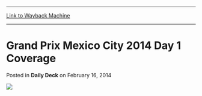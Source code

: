 
---
[Link to Wayback Machine](https://web.archive.org/web/20150728105807/http://magic.wizards.com/en/articles/archive/daily-deck/grand-prix-mexico-city-2014-day-1-coverage-2014-02-16)

[_metadata_:description]:- "//--> //-->"
[_metadata_:generator]:- "Drupal 7 (http://drupal.org)"
[_metadata_:node]:- "208381"
[_metadata_:publish_date]:- "2014-02-16"
[_metadata_:source]:- "div-main-content"
[_metadata_:title]:- "Grand Prix Mexico City 2014 Day 1 Coverage"
[_metadata_:wayback_capture_timestamp]:- "2015-07-28 10:58:07"
[_metadata_:wayback_raw_url]:- "https://web.archive.org/web/20150728105807id_/http://magic.wizards.com/en/articles/archive/daily-deck/grand-prix-mexico-city-2014-day-1-coverage-2014-02-16"
[_metadata_:wayback_url]:- "http://magic.wizards.com/en/articles/archive/daily-deck/grand-prix-mexico-city-2014-day-1-coverage-2014-02-16"
---


Grand Prix Mexico City 2014 Day 1 Coverage
==========================================



 Posted in **Daily Deck**
 on February 16, 2014 









![](https://media.wizards.com/legacy//mtg/images/daily/events/gpmex14/saturday_closing.jpg)  
 




